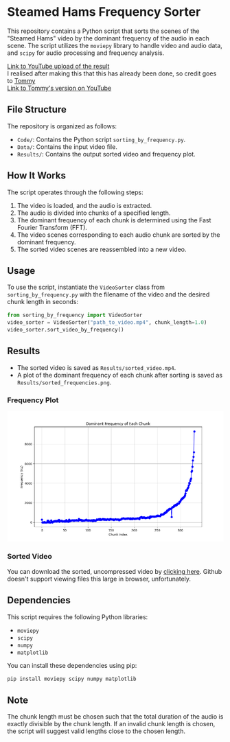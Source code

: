 # Steamed Hams Frequency Sorter

This repository contains a Python script that sorts the scenes of the "Steamed Hams" video by the dominant frequency of the audio in each scene. The script utilizes the `moviepy` library to handle video and audio data, and `scipy` for audio processing and frequency analysis.

[Link to YouTube upload of the result](https://youtu.be/dDmH4VuqEv8)  
I realised after making this that this has already been done, so credit goes to [Tommy](https://gist.github.com/tommy-mor)  
[Link to Tommy's version on YouTube](https://www.youtube.com/watch?v=iWFRKZek0FI)

## File Structure

The repository is organized as follows:

- `Code/`: Contains the Python script `sorting_by_frequency.py`.
- `Data/`: Contains the input video file.
- `Results/`: Contains the output sorted video and frequency plot.

## How It Works

The script operates through the following steps:

1. The video is loaded, and the audio is extracted.
2. The audio is divided into chunks of a specified length.
3. The dominant frequency of each chunk is determined using the Fast Fourier Transform (FFT).
4. The video scenes corresponding to each audio chunk are sorted by the dominant frequency.
5. The sorted video scenes are reassembled into a new video.

## Usage

To use the script, instantiate the `VideoSorter` class from `sorting_by_frequency.py` with the filename of the video and the desired chunk length in seconds:

```python
from sorting_by_frequency import VideoSorter
video_sorter = VideoSorter("path_to_video.mp4", chunk_length=1.0)
video_sorter.sort_video_by_frequency()
```

## Results

- The sorted video is saved as `Results/sorted_video.mp4`.
- A plot of the dominant frequency of each chunk after sorting is saved as `Results/sorted_frequencies.png`.

### Frequency Plot

![Frequency Plot](https://github.com/aoneillmark/Steamed-Hams-Sorting/blob/main/Results/original_frequencies.png?raw=true)

### Sorted Video

You can download the sorted, uncompressed video by [clicking here](https://github.com/aoneillmark/Steamed-Hams-Sorting/blob/main/Results/sorted_video.mp4). Github doesn't support viewing files this large in browser, unfortunately.


## Dependencies

This script requires the following Python libraries:

- `moviepy`
- `scipy`
- `numpy`
- `matplotlib`

You can install these dependencies using pip:

```bash
pip install moviepy scipy numpy matplotlib
```

## Note

The chunk length must be chosen such that the total duration of the audio is exactly divisible by the chunk length. If an invalid chunk length is chosen, the script will suggest valid lengths close to the chosen length.
